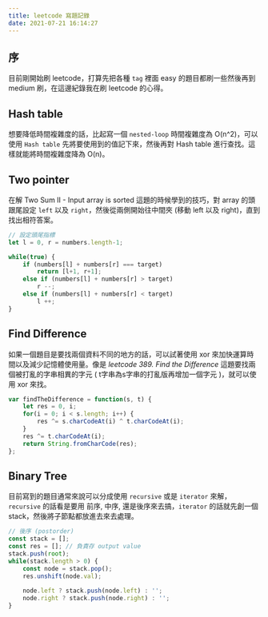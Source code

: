 ```yaml
---
title: leetcode 寫題記錄
date: 2021-07-21 16:14:27
---
```


## 序
目前剛開始刷 leetcode，打算先把各種 `tag` 裡面 easy 的題目都刷一些然後再到 medium 刷，在這邊紀錄我在刷 leetcode 的心得。

## Hash table
想要降低時間複雜度的話，比起寫一個 `nested-loop` 時間複雜度為 O(n^2)，可以使用 `Hash table` 先將要使用到的值記下來，然後再對 Hash table 進行查找。這樣就能將時間複雜度降為 O(n)。

## Two pointer
在解 Two Sum II - Input array is sorted 這題的時候學到的技巧，對 array 的頭跟尾設定 `left` 以及 `right`，然後從兩側開始往中間夾 (移動 left 以及 right)，直到找出相符答案。

```javascript
// 設定頭尾指標
let l = 0, r = numbers.length-1;

while(true) {
    if (numbers[l] + numbers[r] === target)
        return [l+1, r+1];
    else if (numbers[l] + numbers[r] > target) 
        r --;
    else if (numbers[l] + numbers[r] < target)
        l ++;
}
```

## Find Difference
如果一個題目是要找兩個資料不同的地方的話，可以試著使用 xor 來加快運算時間以及減少記憶體使用量。像是 _leetcode 389. Find the Difference_ 這題要找兩個被打亂的字串相異的字元 ( t字串為s字串的打亂版再增加一個字元 )，就可以使用 xor 來找。

```javascript
var findTheDifference = function(s, t) {
    let res = 0, i;
    for(i = 0; i < s.length; i++) {
        res ^= s.charCodeAt(i) ^ t.charCodeAt(i);
    }
    res ^= t.charCodeAt(i);
    return String.fromCharCode(res);
};
```

## Binary Tree
目前寫到的題目通常來說可以分成使用 `recursive` 或是 `iterator` 來解，`recursive` 的話看是要用 前序, 中序, 還是後序來去搞，`iterator` 的話就先創一個 stack，然後將子節點都放進去來去處理。

```javascript
// 後序 (postorder)
const stack = [];
const res = []; // 負責存 output value
stack.push(root);
while(stack.length > 0) {
    const node = stack.pop();
    res.unshift(node.val);
    
    node.left ? stack.push(node.left) : '';
    node.right ? stack.push(node.right) : '';
}
```